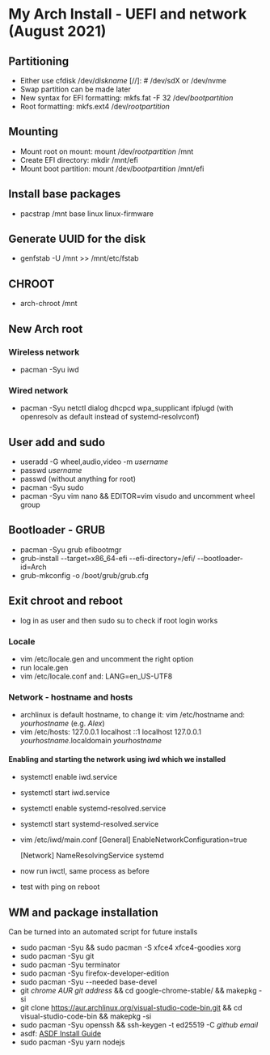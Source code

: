 # My Arch Install - UEFI and network (August 2021)

## Partitioning

- Either use cfdisk /dev/*diskname* [//]: # /dev/sdX or /dev/nvme
- Swap partition can be made later
- New syntax for EFI formatting: mkfs.fat -F 32 /dev/*bootpartition*
- Root formatting: mkfs.ext4 /dev/*rootpartition*

## Mounting

- Mount root on mount: mount /dev/*rootpartition* /mnt
- Create EFI directory: mkdir /mnt/efi
- Mount boot partition: mount /dev/*bootpartition* /mnt/efi

## Install base packages

- pacstrap /mnt base linux linux-firmware

## Generate UUID for the disk

- genfstab -U /mnt >> /mnt/etc/fstab

## CHROOT

- arch-chroot /mnt

## New Arch root

### Wireless network

- pacman -Syu iwd

### Wired network

- pacman -Syu netctl dialog dhcpcd wpa_supplicant ifplugd (with openresolv as
default instead of systemd-resolvconf)

## User add and sudo

- useradd -G wheel,audio,video -m *username*
- passwd *username*
- passwd (without anything for root)
- pacman -Syu sudo
- pacman -Syu vim nano && EDITOR=vim visudo and uncomment wheel group

## Bootloader - GRUB

- pacman -Syu grub efibootmgr
- grub-install --target=x86_64-efi --efi-directory=/efi/ --bootloader-id=Arch
- grub-mkconfig -o /boot/grub/grub.cfg

## Exit chroot and reboot

- log in as user and then sudo su to check if root login works

### Locale

- vim /etc/locale.gen and uncomment the right option
- run locale.gen
- vim /etc/locale.conf and: LANG=en_US-UTF8

### Network - hostname and hosts

- archlinux is default hostname, to change it:
  vim /etc/hostname and: *yourhostname* (e.g. *Alex*)
- vim /etc/hosts:
  127.0.0.1  localhost
  ::1        localhost
  127.0.0.1  *yourhostname*.localdomain *yourhostname*

#### Enabling and starting the network using iwd which we installed

- systemctl enable iwd.service
- systemctl start iwd.service
- systemctl enable systemd-resolved.service
- systemctl start systemd-resolved.service
- vim /etc/iwd/main.conf
    [General]
    EnableNetworkConfiguration=true
    
    [Network]
    NameResolvingService systemd

- now run iwctl, same process as before
- test with ping on reboot

## WM and package installation

Can be turned into an automated script for future installs

- sudo pacman -Syu && sudo pacman -S xfce4 xfce4-goodies xorg
- sudo pacman -Syu git
- sudo pacman -Syu terminator
- sudo pacman -Syu firefox-developer-edition
- sudo pacman -Syu --needed base-devel
- git *chrome AUR git address* && cd google-chrome-stable/ && makepkg -si
- git clone https://aur.archlinux.org/visual-studio-code-bin.git && cd 
visual-studio-code-bin && makepkg -si
- sudo pacman -Syu openssh && ssh-keygen -t ed25519 -C *github email*
- asdf: [ASDF Install Guide](https://asdf-vm.com/guide/getting-started.html#_1-install-dependencies)
- sudo pacman -Syu yarn nodejs
